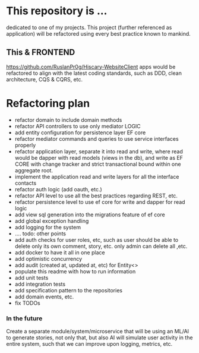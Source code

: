 # This repository is ...
dedicated to one of my projects. This project (further referenced as application) will be refactored using every best practice known to mankind.
## This & FRONTEND 
https://github.com/RuslanPr0g/Hiscary-WebsiteClient apps would be refactored to align with the latest coding standards, such as DDD, clean architecture, CQS & CQRS, etc.

# Refactoring plan
- refactor domain to include domain methods
- refactor API controllers to use only mediator LOGIC
- add entity configuration for persistence layer EF core
- refactor mediator commands and queries to use service interfaces properly
- refactor application layer, separate it into read and write, where read would be dapper with read models (views in the db), and write as EF CORE with change tracker and strict transactional bound within one aggregate root.
- implement the application read and write layers for all the interface contacts
- refactor auth logic (add oauth, etc.)
- refactor API level to use all the best practices regarding REST, etc.
- refactor persistence level to use ef core for write and dapper for read logic
- add view sql generation into the migrations feature of ef core
- add global exception handling
- add logging for the system
- .... todo: other points
- add auth checks for user roles, etc, such as user should be able to delete only its own comment, story, etc. only admin can delete all ,etc.
- add docker to have it all in one place
- add optimistic concurrency
- add audit (created at, updated at, etc) for Entity<>
- populate this readme with how to run information
- add unit tests
- add integration tests
- add specification pattern to the repositories
- add domain events, etc.
- fix TODOs

### In the future
Create a separate module/system/microservice that will be using an ML/AI to generate stories, not only that, but also
AI will simulate user activity in the entire system, such that we can improve upon logging, metrics, etc.